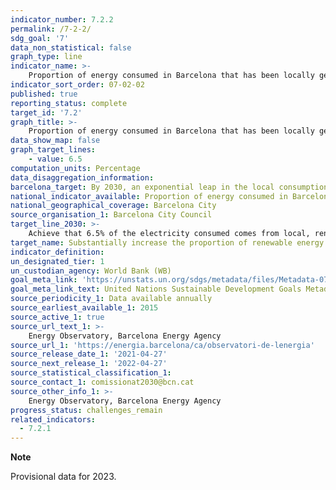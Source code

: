 ```yaml
---
indicator_number: 7.2.2
permalink: /7-2-2/
sdg_goal: '7'
data_non_statistical: false
graph_type: line
indicator_name: >-
    Proportion of energy consumed in Barcelona that has been locally generated using renewable resources 
indicator_sort_order: 07-02-02
published: true
reporting_status: complete
target_id: '7.2'
graph_title: >-
    Proportion of energy consumed in Barcelona that has been locally generated using renewable resources 
data_show_map: false
graph_target_lines:
    - value: 6.5
computation_units: Percentage
data_disaggregation_information:
barcelona_target: By 2030, an exponential leap in the local consumption and production of renewable energy
national_indicator_available: Proportion of energy consumed in Barcelona that has been locally generated using renewable resources 
national_geographical_coverage: Barcelona City
source_organisation_1: Barcelona City Council
target_line_2030: >-
    Achieve that 6.5% of the electricity consumed comes from local, renewable production
target_name: Substantially increase the proportion of renewable energy in the overall mix of energy sources
indicator_definition:
un_designated_tier: 1
un_custodian_agency: World Bank (WB)
goal_meta_link: 'https://unstats.un.org/sdgs/metadata/files/Metadata-07-02-01.pdf'
goal_meta_link_text: United Nations Sustainable Development Goals Metadata (pdf 894kB)
source_periodicity_1: Data available annually
source_earliest_available_1: 2015
source_active_1: true
source_url_text_1: >-
    Energy Observatory, Barcelona Energy Agency  
source_url_1: 'https://energia.barcelona/ca/observatori-de-lenergia'
source_release_date_1: '2021-04-27'
source_next_release_1: '2022-04-27'
source_statistical_classification_1: 
source_contact_1: comissionat2030@bcn.cat
source_other_info_1: >-
    Energy Observatory, Barcelona Energy Agency
progress_status: challenges_remain
related_indicators: 
  - 7.2.1
---
```

**Note**

Provisional data for 2023. 
